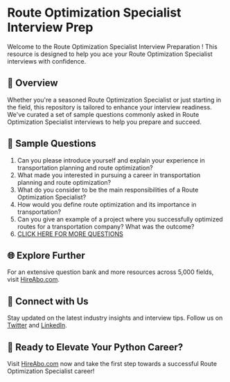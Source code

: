 # Route Optimization Specialist Interview Prep

Welcome to the Route Optimization Specialist Interview Preparation ! This resource is designed to help you ace your Route Optimization Specialist interviews with confidence.

## 🚀 Overview

Whether you're a seasoned Route Optimization Specialist or just starting in the field, this repository is tailored to enhance your interview readiness. We've curated a set of sample questions commonly asked in Route Optimization Specialist interviews to help you prepare and succeed.

## 📝 Sample Questions

1. Can you please introduce yourself and explain your experience in transportation planning and route optimization?
2. What made you interested in pursuing a career in transportation planning and route optimization?
3. What do you consider to be the main responsibilities of a Route Optimization Specialist?
4. How would you define route optimization and its importance in transportation?
5. Can you give an example of a project where you successfully optimized routes for a transportation company? What was the outcome?
6. [CLICK HERE FOR MORE QUESTIONS](https://hireabo.com/job/23_2_9/Route%20Optimization%20Specialist)

## 🌐 Explore Further

For an extensive question bank and more resources across 5,000 fields, visit [HireAbo.com](https://www.hireabo.com).

## 📱 Connect with Us

Stay updated on the latest industry insights and interview tips. Follow us on [Twitter](https://twitter.com/hireabo) and [LinkedIn](https://www.linkedin.com/in/hire-abo-3609972a8/).

## 🚀 Ready to Elevate Your Python Career?

Visit [HireAbo.com](https://www.hireabo.com) now and take the first step towards a successful Route Optimization Specialist career!